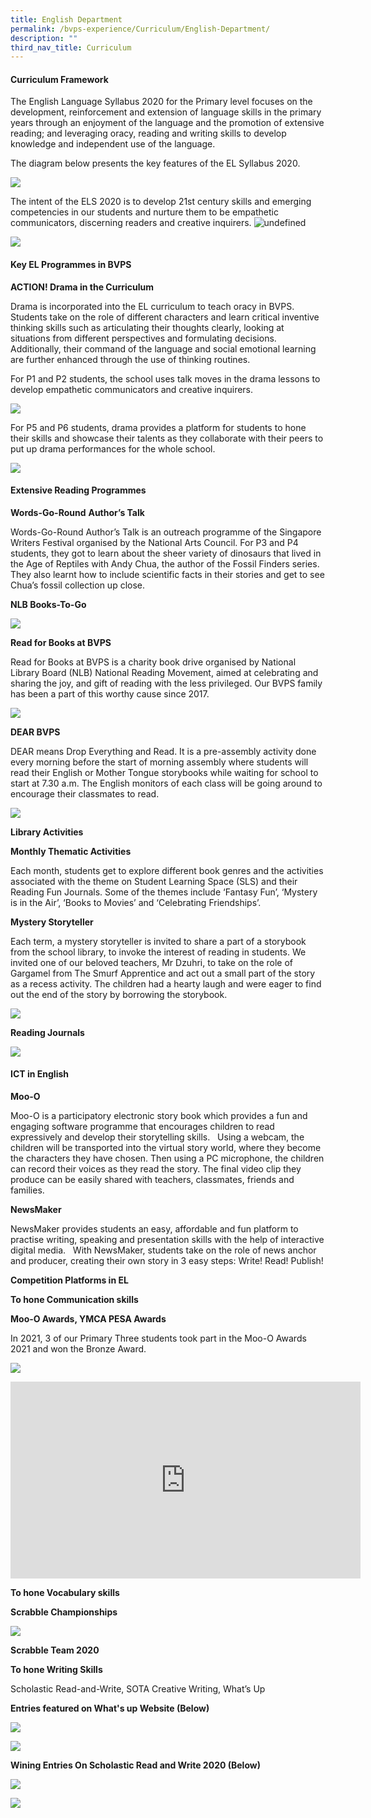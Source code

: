 ```yaml
---
title: English Department
permalink: /bvps-experience/Curriculum/English-Department/
description: ""
third_nav_title: Curriculum
---
```

#### **Curriculum Framework**&nbsp; &nbsp;&nbsp;  


  

The English Language Syllabus 2020 for the Primary level focuses on the development, reinforcement and extension of language skills in the primary years through an enjoyment of the language and the promotion of extensive reading; and leveraging oracy, reading and writing skills to develop knowledge and independent use of the language.  
  
The diagram below presents the key features of the EL Syllabus 2020.

![](/images/BVPS%20Experience/Curriculum/English%20Department/E1.png)

The intent of the ELS 2020 is to develop 21st century skills and emerging competencies in our students and nurture them to be empathetic communicators, discerning readers and creative inquirers.
![[undefined](https://drive.google.com/file/d/1nqqnLwYsVZQ2ZsPIeK6FrK-kgj3ca0Wo/view)](/images/BVPS%20Experience/Curriculum/English%20Department/leaves.png)

![](/images/BVPS%20Experience/Curriculum/English%20Department/3boxes.png)

#### **Key EL Programmes in BVPS**  

  **ACTION! Drama in the Curriculum**&nbsp;

Drama is incorporated into the EL curriculum to teach oracy in BVPS. Students take on the role of different characters and learn critical inventive thinking skills such as articulating their thoughts clearly, looking at situations from different perspectives and formulating decisions. Additionally, their command of the language and social emotional learning are further enhanced through the use of thinking routines.  
  
For P1 and P2 students, the school uses talk moves in the drama lessons to develop empathetic communicators and creative inquirers.

![](/images/BVPS%20Experience/Curriculum/English%20Department/E2.png)

For P5 and P6 students, drama provides a platform for students to hone their skills and showcase their talents as they collaborate with their peers to put up drama performances for the whole school.

![](/images/BVPS%20Experience/Curriculum/English%20Department/E3.png)

#### **Extensive Reading Programmes**&nbsp; &nbsp;&nbsp;  

  

**Words-Go-Round**&nbsp;**Author’s Talk**&nbsp;

  

Words-Go-Round Author’s Talk is an outreach programme of the Singapore Writers Festival organised by the National Arts Council. For P3 and P4 students, they got to learn about the sheer variety of dinosaurs that lived in the Age of Reptiles with Andy Chua, the author of the Fossil Finders series. They also learnt how to include scientific facts in their stories and get to see Chua’s fossil collection up close. &nbsp;&nbsp;

  

**NLB Books-To-Go**

![](/images/BVPS%20Experience/Curriculum/English%20Department/E4.png)

**Read for Books at BVPS**&nbsp;  

  

Read for Books at BVPS is a charity book drive organised by National Library Board (NLB) National Reading Movement, aimed at celebrating and sharing the joy, and gift of reading with the less privileged. Our BVPS family has been a part of this worthy cause since 2017.

![](/images/BVPS%20Experience/Curriculum/English%20Department/E5.png)

**DEAR BVPS**  

  

DEAR means Drop Everything and Read. It is a pre-assembly activity done every morning before the start of morning assembly where students will read their English or Mother Tongue storybooks while waiting for school to start at 7.30 a.m. The English monitors of each class will be going around to encourage their classmates to read.

![](/images/BVPS%20Experience/Curriculum/English%20Department/E6.png)

**Library Activities**&nbsp; &nbsp; &nbsp;  

  

**Monthly Thematic Activities**&nbsp;

  

Each month, students get to explore different book genres and the activities associated with the theme on Student Learning Space (SLS) and their Reading Fun Journals. Some of the themes include ‘Fantasy Fun’, ‘Mystery is in the Air’, ‘Books to Movies’ and ‘Celebrating Friendships’.&nbsp;

  

**Mystery Storyteller**&nbsp;

  

Each term, a mystery storyteller is invited to share a part of a storybook from the school library, to invoke the interest of reading in students. We invited one of our beloved teachers, Mr Dzuhri, to take on the role of Gargamel from The Smurf Apprentice and act out a small part of the story as a recess activity. The children had a hearty laugh and were eager to find out the end of the story by borrowing the storybook.

![](/images/BVPS%20Experience/Curriculum/English%20Department/E7.png)

**Reading Journals**

![](/images/BVPS%20Experience/Curriculum/English%20Department/E8.png)

#### **ICT in English**  

  

**Moo-O**&nbsp;

  

Moo-O is a participatory electronic story book which provides a fun and engaging software programme that encourages children to read expressively and develop their storytelling skills. &nbsp; Using a webcam, the children will be transported into the virtual story world, where they become the characters they have chosen. Then using a PC microphone, the children can record their voices as they read the story. The final video clip they produce can be easily shared with teachers, classmates, friends and families. &nbsp;&nbsp;

  

**NewsMaker**&nbsp;

  

NewsMaker provides students an easy, affordable and fun platform to practise writing, speaking and presentation skills with the help of interactive digital media. &nbsp; With NewsMaker, students take on the role of news anchor and producer, creating their own story in 3 easy steps: Write! Read! Publish!  

  

**Competition Platforms in EL**&nbsp;&nbsp;&nbsp; &nbsp;  

  

**To hone Communication skills** &nbsp;&nbsp;

  

**Moo-O Awards, YMCA PESA Awards**&nbsp;&nbsp;

  

In 2021, 3 of our Primary Three students took part in the Moo-O Awards 2021 and won the Bronze Award.

![](/images/BVPS%20Experience/Curriculum/English%20Department/E9.png)

<iframe width="560" height="315" src="https://www.youtube.com/embed/IcBTfqTeLSM" title="YouTube video player" frameborder="0" allow="accelerometer; autoplay; clipboard-write; encrypted-media; gyroscope; picture-in-picture" allowfullscreen=""></iframe>

**To hone Vocabulary skills** &nbsp;&nbsp;

  

**Scrabble Championships**

![](/images/BVPS%20Experience/Curriculum/English%20Department/E10.png)

**Scrabble Team 2020**  

**To hone Writing Skills** &nbsp;&nbsp;

  

Scholastic Read-and-Write, SOTA Creative Writing, What’s Up  

  

**Entries featured on What's up Website (Below)**

![](/images/BVPS%20Experience/Curriculum/English%20Department/E11.png)

![](/images/BVPS%20Experience/Curriculum/English%20Department/E12.png)

**Wining Entries On Scholastic Read and Write 2020 (Below)**

![](/images/BVPS%20Experience/Curriculum/English%20Department/E13.png)

![](/images/BVPS%20Experience/Curriculum/English%20Department/E14.png)